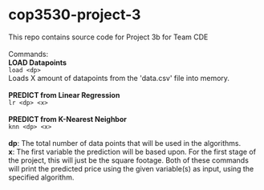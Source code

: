 # cop3530-project-3
This repo contains source code for Project 3b for Team CDE\
\
Commands:\
**LOAD Datapoints**\
```load <dp>```\
Loads X amount of datapoints from the 'data.csv' file into memory.\
\
**PREDICT from Linear Regression**\
```lr <dp> <x>```\
\
**PREDICT from K-Nearest Neighbor**\
```knn <dp> <x>```\
\
**dp**: The total number of data points that will be used in the algorithms.\
**x**: The first variable the prediction will be based upon. For the first stage of the project, this will just be the square footage.
Both of these commands will print the predicted price using the given variable(s) as input, using the specified algorithm.
